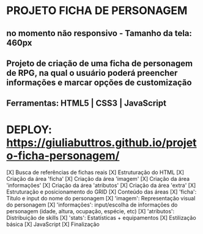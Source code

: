 # PROJETO FICHA DE PERSONAGEM

## no momento não responsivo - Tamanho da tela: 460px

## Projeto de criação de uma ficha de personagem de RPG, na qual o usuário poderá preencher informações e marcar opções de customização

## Ferramentas: HTML5 | CSS3 | JavaScript

# DEPLOY: https://giuliabuttros.github.io/projeto-ficha-personagem/

[X] Busca de referências de fichas reais
[X] Estruturação do HTML
[X] Criação da área 'ficha'
[X] Criação da área 'imagem'
[X] Criação da área 'informações'
[X] Criação da área 'atributos'
[X] Criação da área 'extra'
[X] Estruturação e posicionamento do GRID
[X] Conteúdo das áreas
    [X] 'ficha': Título e input do nome do personagem
    [X] 'imagem': Representação visual do personagem
    [X] 'informações': input/escolha de informações do personagem (idade, altura, ocupação, espécie, etc)
    [X] 'atributos': Distribuição de skills
    [X] 'stats': Estatísticas + equipamentos
[X] Estilização básica
[X] JavaScript
[X] Finalização

